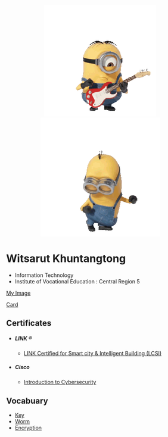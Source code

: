 
<p align="center">
         <img src="img/M1.gif" />
          <img src="img/M2.gif" />
     </p>


# Witsarut Khuntangtong
+ Information Technology
+ Institute of Vocational Education : Central Region 5
  
[My Image](HelloWorld)

[Card](Card)

## Certificates
+ ##### LINK ®
  - [LINK Certified for Smart city & Intelligent Building (LCSI)](Cert/LINK/LCSI.pdf)
+ ##### Cisco
  - [Introduction to Cybersecurity](Cert/Cisco/IntroductionCybersecurity.pdf)

## Vocabuary
+ [Key](Key)
+ [Worm](Worm)
+ [Encryption](Encryption)
